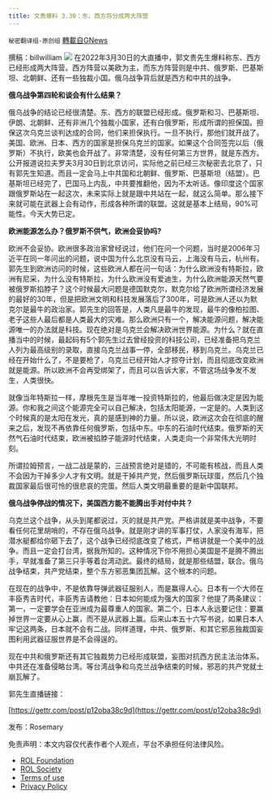 ```yaml
---
title: 文贵爆料 3.30：东、西方将分成两大阵营
---
```

`秘密翻译组-原创组` [轉載自GNews](https://gnews.org/zh-hans/2259890/)

撰稿：billwilliam
![](https://assets.gnews.org/wp-content/uploads/2022/03/Miles-War.png)
在2022年3月30日的大直播中，郭文贵先生爆料称东、西方已经形成两大阵营。西方阵营以美欧为主，而东方阵营则是中共、俄罗斯、巴基斯坦、北朝鲜、还有一些独裁小国。俄乌战争背后就是西方和中共的战争。

**俄乌战争第四轮和谈会有什么结果？**

俄乌战争的结论已经很清楚。东、西方的联盟已经形成。俄罗斯和习、巴基斯坦、伊朗、北朝鲜、还有非洲几个独裁小国家，还有白俄罗斯，形成所谓的担保国。担保这次乌克兰谈判达成的合同，他们来担保执行。一旦不执行，那他们就开战了。美国、欧洲、日本、西方的国家是担保乌克兰的国家。如果这个合同签完以后（俄罗斯）不执行，欧美也会开战了。非常清楚，没有任何第三方世界，就是东西方。公开报道说拉夫罗夫3月30日到北京访问，实际他之前已经三次秘密去北京了，只有郭先生知道。而且一定会马上中共国和北朝鲜、俄罗斯、巴基斯坦（结盟）。巴基斯坦已经完了，巴国马上内乱，中共要推翻他，因为不太听话。像印度这个国家跟俄罗斯站在一起这次，未来实际上就是跟中共站在一起，就这么简单。那么接下来就可能在武器上会有动作，形成各种所谓的联盟。这就是基本上结局，90%可能性。今天大势已定。

**欧洲能源怎么办？俄罗斯不供气，欧洲会妥协吗?**

欧洲不会妥协。欧洲很多政治家曾经说过，他们在问一个问题，当时是2006年习近平在同一年问出的问题，说中国为什么北京没有马云，上海没有马云，杭州有。郭先生到欧洲访问的时候，这些欧洲人都在问一句话：为什么欧洲没有特斯拉，欧洲有尼采，为什么没有特斯拉，为什么欧洲没有爱迪生，为什么欧洲能源天然气要被俄罗斯掐脖子？这个时候最大问题是德国默克尔，默克尔给了欧洲所谓经济发展的最好的30年，但是把欧洲文明和科技发展落后了300年，可是欧洲人还以为默克尔是最牛的政治家。郭先生的回答是，人类凡是最牛的发现，最牛的像柏拉图、老子这些人最后都是人类最大的灾难。那么欧洲只有一个，解决能源问题，解决能源唯一的办法就是科技。现在绝对是乌克兰会解决欧洲世界能源。为什么？就在直播当中的时候，最起码有5个郭先生过去曾经投资的科技公司，已经准备把乌克兰人列为最高级别的录取，直接乌克兰战事一停，全部移民，移到乌克兰。乌克兰已经在开始什么了，不是要枪了，乌克兰已经开始人才掠夺计划，而且彻底改变欧洲就是能源。所以欧洲不会再受绑架了，而且可以告诉大家，不管这场战争发不发生，人类很快。

就像当年特斯拉一样，摩根先生是当年唯一投资特斯拉的，他最后做决定是因为能源。你和我之间这个能源完全可以自己解决，包括太阳能源，一定是的。人类到这个时候真的是太阳在发光，真的是感到神的力量。所以说，欧洲这次会在彻底的醒来之后，发现不再依靠任何俄罗斯，包括中东。中东的石油时代结束。俄罗斯的天然气石油时代结束，欧洲被掐脖子能源时代结束，人类走向一个非常伟大光明时刻。

所谓拉姆预言，一战二战是蒙的，三战预言绝对是错的，不可能有核战，而且人类不会因为干掉多少人才有文明。就是干掉共产党，然后俄罗斯玩球蛋，然后几个独裁国家最后很可怜的很悲哀的完蛋。然后人类文明最重要的是新中国联邦。

**俄乌战争停战的情况下，美国西方能不能腾出手对付中共？**

乌克兰这个战争，从头到尾都说过，灭的就是共产党。严格讲就是美中战争，不要看任何花里胡哨的，不存在俄乌战争。就是刚才讲的军事打仗，人家没有海军，把潜水艇都给你砸下去了，这个战争已经彻底改变了格式，严格讲就是一个美中的战争。而且一定会打台湾，据我所知的。这种情况下你不用担心美国是不是腾不腾出手，早就准备了第三只手等着台湾动武。最终的结局，就是那些结盟，联合。俄乌战争结束，共产党结束，整个东方邪恶集团瓦解。这个根本的问题。

在现在的战争中，不是依靠导弹武器征服别人，而是赢得人心。日本有一个大师在丰臣秀吉时代，丰臣秀吉请教他：日本如何能成为强大的国家？他提了两条建议：第一，一定要学会在亚洲成为最尊重人的国家。第二个，日本人永远要记住：要赢掉世界一定要从心上赢，而不是从武器上赢。后来山本五十六写书说，如果日本人牢记这两条，日本就不会有二战。同样道理，中共、俄罗斯、和其它邪恶独裁国妄图利用武器征服世界是不会得逞的。

现在中共和俄罗斯还有其它独裁势力已经形成联盟，妄图对抗西方民主法治体系。中共还在准备侵略台湾。等台湾战争和乌克兰战争结束的时候，邪恶的共产党就土崩瓦解了。

郭先生直播链接：

[https://gettr.com/post/p12oba38c9d](https://gettr.com/post/p12oba38c9d)

发布：Rosemary

 

免责声明：本文内容仅代表作者个人观点，平台不承担任何法律风险。

- [ROL Foundation](https://rolfoundation.org/)
- [ROL Society](https://rolsociety.org/)
- [Terms of use](https://gnews.org/terms-of-use-3/)
- [Privacy Policy](https://gnews.org/privacy-policy/)

